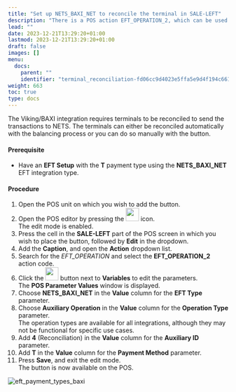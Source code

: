 ```yaml
---
title: "Set up NETS_BAXI_NET to reconcile the terminal in SALE-LEFT"
description: "There is a POS action EFT_OPERATION_2, which can be used to perform different functions on different terminals. These actions include reconciling the terminal, downloading/checking for updates, and checking connection or voiding the previous transactions."
lead: ""
date: 2023-12-21T13:29:20+01:00
lastmod: 2023-12-21T13:29:20+01:00
draft: false
images: []
menu:
  docs:
    parent: ""
    identifier: "terminal_reconciliation-fd06cc9d4023e5ffa5e9d4f194c661c9"
weight: 663
toc: true
type: docs
---
```

The Viking/BAXI integration requires terminals to be reconciled to send the transactions to NETS. The terminals can either be reconciled automatically with the balancing process or you can do so manually with the button.

#### Prerequisite

- Have an **EFT Setup** with the **T** payment type using the **NETS_BAXI_NET** EFT integration type. 

#### Procedure

1. Open the POS unit on which you wish to add the button.
2. Open the POS editor by pressing the <image src="Images/cog.PNG" width="30" height="30"> icon.    
   The edit mode is enabled.
3. Press the cell in the **SALE-LEFT** part of the POS screen in which you wish to place the button, followed by **Edit** in the dropdown.
4. Add the **Caption**, and open the **Action** dropdown list.
5. Search for the *EFT_OPERATION* and select the **EFT_OPERATION_2** action code.       
6. Click the <image src="Images/edit_icon.PNG" width="30" height="30"> button next to **Variables** to edit the parameters.     
   The **POS Parameter Values** window is displayed.
7. Choose **NETS_BAXI_NET** in the **Value** column for the **EFT Type** parameter.
8. Choose **Auxiliary Operation** in the **Value** column for the **Operation Type** parameter.      
   The operation types are available for all integrations, although they may not be functional for specific use cases. 
9. Add **4** (Reconciliation) in the **Value** column for the **Auxiliary ID** parameter. 
10. Add **T** in the **Value** column for the **Payment Method** parameter.     
11. Press **Save**, and exit the edit mode.     
    The button is now available on the POS.

![eft_payment_types_baxi](eft_payment_types_baxi.PNG)
